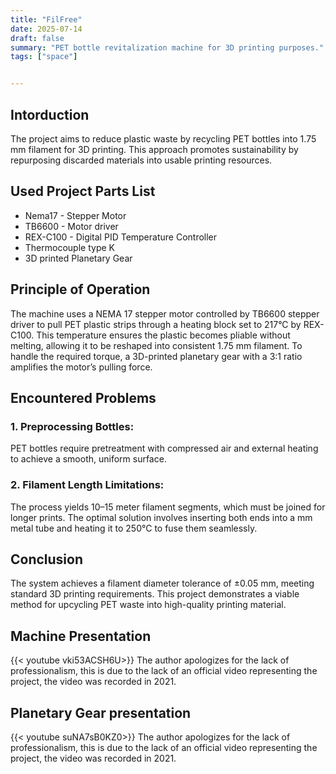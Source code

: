 ```yaml
---
title: "FilFree"
date: 2025-07-14
draft: false
summary: "PET bottle revitalization machine for 3D printing purposes."
tags: ["space"]


---
```



## Intorduction

The project aims to reduce plastic waste by recycling PET bottles into 1.75 mm filament for 3D printing. This approach promotes sustainability by repurposing discarded materials into usable printing resources.

## Used Project Parts List
- Nema17 - Stepper Motor
- TB6600 - Motor driver
- REX-C100 - Digital PID Temperature Controller
- Thermocouple type K 
- 3D printed Planetary Gear
## Principle of Operation
 The machine uses a NEMA 17 stepper motor controlled by TB6600 stepper driver to pull PET plastic strips through a heating block set to 217°C by REX-C100. This temperature ensures the plastic becomes pliable without melting, allowing it to be reshaped into consistent 1.75 mm filament. To handle the required torque, a 3D-printed planetary gear with a 3:1 ratio amplifies the motor’s pulling force.

 ## Encountered Problems

### 1. Preprocessing Bottles:
PET bottles require pretreatment with compressed air and external heating to achieve a smooth, uniform surface.

### 2. Filament Length Limitations:
The process yields 10–15 meter filament segments, which must be joined for longer prints. The optimal solution involves inserting both ends into a  mm metal tube and heating it to 250°C to fuse them seamlessly.

 ## Conclusion  
The system achieves a filament diameter tolerance of ±0.05 mm, meeting standard 3D printing requirements. This project demonstrates a viable method for upcycling PET waste into high-quality printing material.



## Machine Presentation
{{< youtube vki53ACSH6U>}}
The author apologizes for the lack of professionalism, this is due to the lack of an official video representing the project, the video was recorded in 2021.

## Planetary Gear presentation
{{< youtube suNA7sB0KZ0>}}
The author apologizes for the lack of professionalism, this is due to the lack of an official video representing the project, the video was recorded in 2021.
